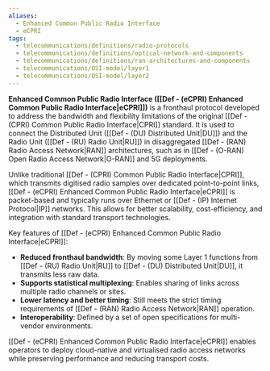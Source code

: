 ```yaml
---
aliases:
  - Enhanced Common Public Radio Interface
  - eCPRI
tags:
  - telecommunications/definitions/radio-protocols
  - telecommunications/definitions/optical-network-and-components
  - telecommunications/definitions/ran-architectures-and-components
  - telecommunications/OSI-model/layer1
  - telecommunications/OSI-model/layer2
---
```


**Enhanced Common Public Radio Interface ([[Def -  (eCPRI) Enhanced Common Public Radio Interface|eCPRI]])** is a fronthaul protocol developed to address the bandwidth and flexibility limitations of the original [[Def - (CPRI) Common Public Radio Interface|CPRI]] standard. It is used to connect the Distributed Unit ([[Def - (DU) Distributed Unit|DU]]) and the Radio Unit ([[Def - (RU) Radio Unit|RU]]) in disaggregated [[Def - (RAN) Radio Access Network|RAN]] architectures, such as in [[Def - (O-RAN) Open Radio Access Network|O-RAN]] and 5G deployments.

Unlike traditional [[Def - (CPRI) Common Public Radio Interface|CPRI]], which transmits digitised radio samples over dedicated point-to-point links, [[Def -  (eCPRI) Enhanced Common Public Radio Interface|eCPRI]] is packet-based and typically runs over Ethernet or [[Def - (IP) Internet Protocol|IP]] networks. This allows for better scalability, cost-efficiency, and integration with standard transport technologies.

Key features of [[Def -  (eCPRI) Enhanced Common Public Radio Interface|eCPRI]]:
- **Reduced fronthaul bandwidth**: By moving some Layer 1 functions from [[Def - (RU) Radio Unit|RU]] to [[Def - (DU) Distributed Unit|DU]], it transmits less raw data.
- **Supports statistical multiplexing**: Enables sharing of links across multiple radio channels or sites.
- **Lower latency and better timing**: Still meets the strict timing requirements of [[Def - (RAN) Radio Access Network|RAN]] operation.
- **Interoperability**: Defined by a set of open specifications for multi-vendor environments.

[[Def -  (eCPRI) Enhanced Common Public Radio Interface|eCPRI]] enables operators to deploy cloud-native and virtualised radio access networks while preserving performance and reducing transport costs.
